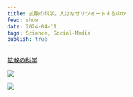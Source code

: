 ```yaml
---
title: 拡散の科学。人はなぜリツイートするのか
feed: show
date: 2024-04-11
tags: Science, Social-Media
publish: true
---
```

[拡散の科学](https://marketing.twitter.com/ja/insights/kakusan)

![](https://marketing.twitter.com/content/dam/marketing-twitter/apac/ja/insights/kakusan/MTC-kakusan7.png.twimg.1920.png)

![](https://marketing.twitter.com/content/dam/marketing-twitter/apac/ja/insights/kakusan/MTC-kakusan8.png.twimg.1920.png)

